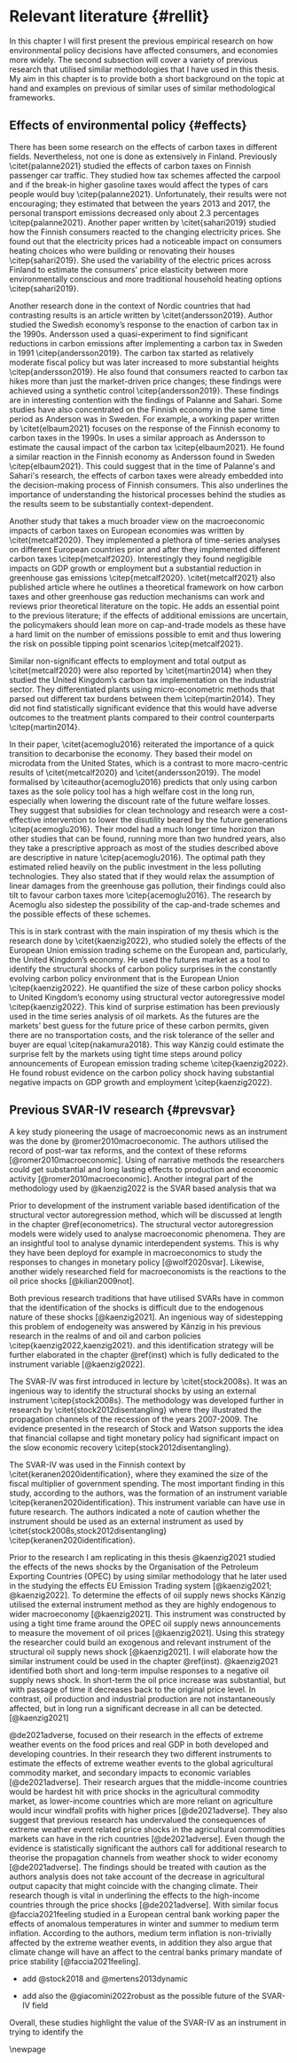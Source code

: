 # Relevant literature {#rellit}

In this chapter I will first present the previous empirical research on how environmental policy decisions have affected consumers, and economies more widely. The second subsection will cover a variety of previous research that utilised similar methodologies that I have used in this thesis. My aim in this chapter is to provide both a short background on the topic at hand and examples on previous of similar uses of similar methodological frameworks.

## Effects of environmental policy {#effects}

There has been some research on the effects of carbon taxes in different fields. Nevertheless, not one is done as extensively in Finland. Previously \citet{palanne2021} studied the effects of carbon taxes on Finnish passenger car traffic. They studied how tax schemes affected the carpool and if the break-in higher gasoline taxes would affect the types of cars people would buy \citep{palanne2021}. Unfortunately, their results were not encouraging; they estimated that between the years 2013 and 2017, the personal transport emissions decreased only about 2.3 percentages \citep{palanne2021}. Another paper written by \citet{sahari2019} studied how the Finnish consumers reacted to the changing electricity prices. She found out that the electricity prices had a noticeable impact on consumers heating choices who were building or renovating their houses \citep{sahari2019}. She used the variability of the electric prices across Finland to estimate the consumers' price elasticity between more environmentally conscious and more traditional household heating options \citep{sahari2019}. 

Another research done in the context of Nordic countries that had contrasting results is an article written by \citet{andersson2019}. Author studied the Swedish economy’s response to the enaction of carbon tax in the 1990s. Andersson used a quasi-experiment to find significant reductions in carbon emissions after implementing a carbon tax in Sweden in 1991 \citep{andersson2019}. The carbon tax started as relatively moderate fiscal policy but was later increased to more substantial heights \citep{andersson2019}. He also found that consumers reacted to carbon tax hikes more than just the market-driven price changes; these findings were achieved using a synthetic control \citep{andersson2019}. These findings are in interesting contention with the findings of Palanne and Sahari. Some studies have also concentrated on the Finnish economy in the same time period as Anderson was in Sweden. For example, a working paper written by \citet{elbaum2021} focuses on the response of the Finnish economy to carbon taxes in the 1990s. In  uses a similar approach as Andersson to estimate the causal impact of the carbon tax \citep{elbaum2021}. He found a similar reaction in the Finnish economy as Andersson found in Sweden \citep{elbaum2021}. This could suggest that in the time of Palanne's and Sahari's research, the effects of carbon taxes were already embedded into the decision-making process of Finnish consumers. This also underlines the importance of understanding the historical processes behind the studies as the results seem to be substantially context-dependent.

Another study that takes a much broader view on the macroeconomic impacts of carbon taxes on European economies was written by \citet{metcalf2020}. They implemented a plethora of time-series analyses on different European countries prior and after they implemented different carbon taxes \citep{metcalf2020}. Interestingly they found negligible impacts on GDP growth or employment but a substantial reduction in greenhouse gas emissions \citep{metcalf2020}. \citet{metcalf2021} also published article where he outlines a theoretical framework on how carbon taxes and other greenhouse gas reduction mechanisms can work and reviews prior theoretical literature on the topic. He adds an essential point to the previous literature; if the effects of additional emissions are uncertain, the policymakers should lean more on cap-and-trade models as these have a hard limit on the number of emissions possible to emit and thus lowering the risk on possible tipping point scenarios \citep{metcalf2021}. 

Similar non-significant effects to employment and total output as \citet{metcalf2020} were also reported by \citet{martin2014} when they studied the United Kingdom’s carbon tax implementation on the industrial sector. They differentiated plants using micro-econometric methods that parsed out different tax burdens between them \citep{martin2014}. They did not find statistically significant evidence that this would have adverse outcomes to the treatment plants compared to their control counterparts \citep{martin2014}.

In their paper, \citet{acemoglu2016} reiterated the importance of a quick transition to decarbonise the economy. They based their model on microdata from the United States, which is a contrast to more macro-centric results of \citet{metcalf2020} and \citet{andersson2019}. The model formalised by \citeauthor{acemoglu2016} predicts that only using carbon taxes as the sole policy tool has a high welfare cost in the long run, especially when lowering the discount rate of the future welfare losses. They suggest that subsidies for clean technology and research were a cost-effective intervention to lower the disutility beared by the future generations \citep{acemoglu2016}. Their model had a much longer time horizon than other studies that can be found, running more than two hundred years, also they take a prescriptive approach as most of the studies described above are descriptive in nature \citep{acemoglu2016}. The optimal path they estimated relied heavily on the public investment in the less polluting technologies. They also stated that if they would relax the assumption of linear damages from the greenhouse gas pollution, their findings could also tilt to favour carbon taxes more \citep{acemoglu2016}. The research by Acemoglu also sidestep the possibility of the cap-and-trade schemes and the possible effects of these schemes.

This is in stark contrast with the main inspiration of my thesis which is the research done by \citet{kaenzig2022}, who studied solely the effects of the European Union emission trading scheme on the European and, particularly, the United Kingdom’s economy. He used the futures market as a tool to identify the structural shocks of carbon policy surprises in the constantly evolving carbon policy environment that is the European Union \citep{kaenzig2022}. He quantified the size of these carbon policy shocks to United Kingdom’s economy using structural vector autoregressive model \citep{kaenzig2022}. This kind of surprise estimation has been previously used in the time series analysis of oil markets.  As the futures are the markets' best guess for the future price of these carbon permits, given there are no transportation costs, and the risk tolerance of the seller and buyer are equal \citep{nakamura2018}. This way Känzig could estimate the surprise felt by the markets using tight time steps around policy announcements of European emission trading scheme \citep{kaenzig2022}. He found robust evidence on the carbon policy shock having substantial negative impacts on GDP growth and employment \citep{kaenzig2022}.

## Previous SVAR-IV research {#prevsvar}

A key study pioneering the usage of macroeconomic news as an instrument was the done by @romer2010macroeconomic. The authors utilised the record of post-war tax reforms, and the context of these reforms [@romer2010macroeconomic]. Using of narrative methods the researchers could get substantial and long lasting  effects to production and economic activity [@romer2010macroeconomic]. Another integral part of the methodology used by @kaenzig2022 is the SVAR based analysis that wa  

Prior to development of the instrument variable based identification of the structural vector autoregression method, which will be discussed at length in the chapter \@ref(econometrics). The structural vector autoregression models were widely used to analyse macroeconomic phenomena. They are an insightful tool to analyse dynamic interdependent systems. This is why they have been deployd for example in macroeconomics to study the responses to changes in monetary policy [@wolf2020svar]. Likewise, another widely researched field for macroeconomists is the reactions to the oil price shocks [@kilian2009not]. 

Both previous research traditions that have utilised SVARs have in common that the identification of the shocks is difficult due to the endogenous nature of these shocks [@kaenzig2021]. An ingenious way of sidestepping this problem of endogeneity was answered by Känzig in his previous research in the realms of and oil and carbon policies \citep{kaenzig2022,kaenzig2021}. and this identification strategy will be further elaborated in the chapter \@ref(inst) which is fully dedicated to the instrument variable [@kaenzig2022].

The SVAR-IV was first introduced in lecture by \citet{stock2008s}. It was an ingenious way to identify the structural shocks by using an external instrument \citep{stock2008s}. The methodology was developed further in research by \citet{stock2012disentangling} where they illustrated the propagation channels of the recession of the years 2007-2009. The evidence presented in the research of Stock and Watson supports the idea that financial collapse and tight monetary policy had significant impact on the slow economic recovery \citep{stock2012disentangling}.

The SVAR-IV was used in the Finnish context by \citet{keranen2020identification}, where they examined the size of the fiscal multiplier of government spending. The most important finding in this study, according to the authors, was the formation of an instrument variable \citep{keranen2020identification}. This instrument variable can have use in future research. The authors indicated a note of caution whether the instrument should be used as an external instrument as used by \citet{stock2008s,stock2012disentangling} \citep{keranen2020identification}.

Prior to the research I am replicating in this thesis @kaenzig2021 studied the effects of the news shocks by the Organisation of the Petroleum Exporting Countries (OPEC) by using similar methodology that he later used in the studying the effects EU Emission Trading system [@kaenzig2021; @kaenzig2022]. To determine the effects of oil supply news shocks Känzig utilised the external instrument method as they are highly endogenous to wider macroeconomy [@kaenzig2021]. This instrument was constructed by using a tight time frame around the OPEC oil supply news announcements to measure the movement of oil prices [@kaenzig2021]. Using this strategy the researcher could build an exogenous and relevant instrument of the structural oil supply news shock [@kaenzig2021]. I will elaborate how the similar instrument could be used in the chapter \@ref(inst). @kaenzig2021 identified both short and long-term impulse responses to a negative oil supply news shock. In short-term the oil price increase was substantial, but with passage of time it decreases back to the original price level. In contrast, oil production and industrial production are not instantaneously affected, but in long run a significant decrease in all can be detected. [@kaenzig2021]

@de2021adverse, focused on their research in the effects of extreme weather events on the food prices and real GDP in both developed and developing countries. In their research they two different instruments to estimate the effects of extreme weather events to the global agricultural commodity market, and secondary impacts to economic variables [@de2021adverse]. Their research argues that the middle-income countries would be hardest hit with price shocks in the agricultural commodity market, as lower-income countries which are more reliant on agriculture would incur windfall profits with higher prices [@de2021adverse]. They also suggest that previous research has undervalued the consequences of extreme weather event related price shocks in the agricultural commodities markets can have in the rich countries [@de2021adverse]. Even though the evidence is statistically significant the authors call for additional research to theorise the propagation channels from weather shock to wider economy [@de2021adverse]. The findings should be treated with caution as the authors analysis does not take account of the decrease in agricultural output capacity that might coincide with the changing climate. Their research though is vital in underlining the effects to the high-income countries through the price shocks [@de2021adverse]. With similar focus @faccia2021feeling studied in a European central bank working paper the effects of anomalous temperatures in winter and summer to medium term inflation. According to the authors, medium term inflation is non-trivially affected by the extreme weather events, in addition they also argue that climate change will have an affect to the central banks primary mandate of price stability [@faccia2021feeling].


 - add @stock2018 and @mertens2013dynamic

 - add also the @giacomini2022robust as the possible future of the SVAR-IV field

Overall, these studies highlight the value of the SVAR-IV as an instrument in trying to identify the 

\newpage
